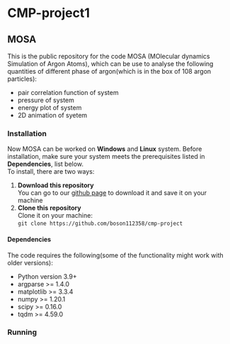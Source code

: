 # CMP-project1
## MOSA
This is the public repository for the code MOSA (MOlecular dynamics Simulation of Argon Atoms), which can be use to analyse the following quantities of different phase of argon(which is in the box of 108 argon particles):
- pair correlation function of system
- pressure of system 
- energy plot of system
- 2D animation of syetem
### Installation
Now MOSA can be worked on **Windows** and **Linux** system. Before installation, make sure your system meets the prerequisites listed in **Dependencies**, list below.
<br/>To install, there are two ways:
1. **Download this repository**
<br/>You can go to our [github page](https://github.com/boson112358/cmp-project) to download it and save it on your machine
2. **Clone this repository**
<br/>Clone it on your machine:
<br/>`git clone https://github.com/boson112358/cmp-project`
#### Dependencies
The code requires the following(some of the functionality might work with older versions):
- Python version 3.9+
- argparse >= 1.4.0
- matplotlib >= 3.3.4
- numpy >= 1.20.1
- scipy >= 0.16.0
- tqdm >= 4.59.0
### Running
